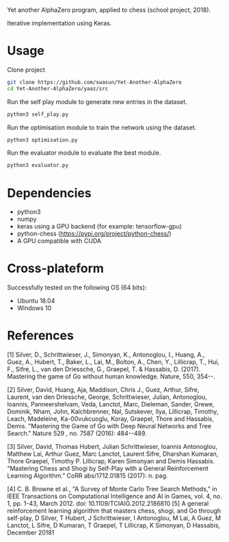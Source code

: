 Yet another AlphaZero program, applied to chess (school project, 2018).

Iterative implementation using Keras.

# Usage

Clone project
```bash
git clone https://github.com/swasun/Yet-Another-AlphaZero
cd Yet-Another-AlphaZero/yaaz/src
```

Run the self play module to generate new entries in the dataset.
```bash
python3 self_play.py
```

Run the optimisation module to train the network using the dataset.
```bash
python3 optimisation.py
```

Run the evaluator module to evaluate the best module.
```bash
python3 evaluator.py
```

# Dependencies

* python3
* numpy
* keras using a GPU backend (for example: tensorflow-gpu)
* python-chess (https://pypi.org/project/python-chess/)
* A GPU compatible with CUDA

# Cross-plateform

Successfully tested on the following OS (64 bits):
* Ubuntu 18.04
* Windows 10

# References

[1] Silver, D., Schrittwieser, J., Simonyan, K., Antonoglou, I., Huang, A., Guez, A., Hubert, T., Baker, L., Lai, M., Bolton, A., Chen, Y., Lillicrap, T., Hui, F., Sifre, L., van den Driessche, G., Graepel, T. & Hassabis, D. (2017). Mastering the game of Go without human knowledge. Nature, 550, 354--.

[2] Silver, David, Huang, Aja, Maddison, Chris J., Guez, Arthur, Sifre, Laurent, van den Driessche, George, Schrittwieser, Julian, Antonoglou, Ioannis, Panneershelvam, Veda, Lanctot, Marc, Dieleman, Sander, Grewe, Dominik, Nham, John, Kalchbrenner, Nal, Sutskever, Ilya, Lillicrap, Timothy, Leach, Madeleine, Ka-00vukcuoglu, Koray, Graepel, Thore and Hassabis, Demis. "Mastering the Game of Go with Deep Neural Networks and Tree Search." Nature 529 , no. 7587 (2016): 484--489.

[3] Silver, David, Thomas Hubert, Julian Schrittwieser, Ioannis Antonoglou, Matthew Lai, Arthur Guez, Marc Lanctot, Laurent Sifre, Dharshan Kumaran, Thore Graepel, Timothy P. Lillicrap, Karen Simonyan and Demis Hassabis. “Mastering Chess and Shogi by Self-Play with a General Reinforcement Learning Algorithm.” CoRR abs/1712.01815 (2017): n. pag.

[4] C. B. Browne et al., "A Survey of Monte Carlo Tree Search Methods," in IEEE Transactions on Computational Intelligence and AI in Games, vol. 4, no. 1, pp. 1-43, March 2012. doi: 
10.1109/TCIAIG.2012.2186810
[5] A general reinforcement learning algorithm that masters chess, shogi, and Go through self-play, D Silver, T Hubert, J Schrittwieser, I Antonoglou, M Lai, A Guez, M Lanctot, L Sifre, D Kumaran, T Graepel, T Lillicrap, K Simonyan, D Hassabis, December 20181
